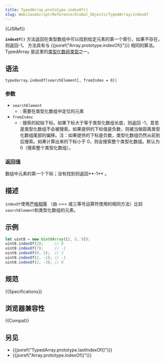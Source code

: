 ```yaml
---
title: TypedArray.prototype.indexOf()
slug: Web/JavaScript/Reference/Global_Objects/TypedArray/indexOf
---
```

{{JSRef}}

**`indexOf()`** 方法返回在类型数组中可以找到给定元素的第一个索引，如果不存在，则返回-1。 方法具有与 {{jsxref("Array.prototype.indexOf()")}} 相同的算法。 TypedArray 是这里的[类型化数组类型](https://developer.mozilla.org/zh-CN/docs/Web/JavaScript/Reference/Global_Objects/TypedArray#TypedArray_objects)之一。

## 语法

```plain
typedarray.indexOf(searchElement[, fromIndex = 0])
```

### 参数

- `searchElement`
  - : 需要在类型化数组中定位的元素
- `fromIndex`
  - : 搜索的起始下标。如果下标大于等于类型化数组长度，则返回 -1，意思是类型化数组不会被搜索。如果提供的下标值是负数，则被当做距离类型化数组尾部的偏移。注：如果提供的下标是负数，类型化数组仍然从前到后搜索。如果计算出来的下标小于 0，则会搜索整个类型化数组。默认为 0（搜索整个类型化数组）。

### 返回值

数组中元素的第一个下标；没有找到则返回**-1** 。

## 描述

`indexOf`使用[严格相等](https://developer.mozilla.org/zh-CN/docs/Web/JavaScript/Reference/Operators/Comparison_Operators#Using_the_Equality_Operators) （由 === 或三等号运算符使用的相同方法）比较`searchElement`和类型化数组的元素。

## 示例

```js
let uint8 = new Uint8Array([2, 5, 9]);
uint8.indexOf(2);     // 0
uint8.indexOf(7);     // -1
uint8.indexOf(9, 2);  // 2
uint8.indexOf(2, -1); // -1
uint8.indexOf(2, -3); // 0
```

## 规范

{{Specifications}}

## 浏览器兼容性

{{Compat}}

## 另见

- {{jsxref("TypedArray.prototype.lastIndexOf()")}}
- {{jsxref("Array.prototype.indexOf()")}}
